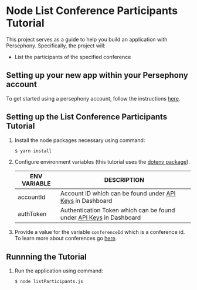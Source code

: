# Node List Conference Participants Tutorial

This project serves as a guide to help you build an application with Persephony. Specifically, the project will:

- List the participants of the specified conference   

## Setting up your new app within your Persephony account

To get started using a persephony account, follow the instructions [here](https://persephony-docs.readme.io/docs/getting-started-with-persephony).

## Setting up the List Conference Participants Tutorial

1. Install the node packages necessary using command:

   ```bash
   $ yarn install
   ```

2. Configure environment variables (this tutorial uses the [dotenv package](https://www.npmjs.com/package/dotenv)).

   | ENV VARIABLE            | DESCRIPTION                                                                                                                                                                             |
   | ----------------------- | --------------------------------------------------------------------------------------------------------------------------------------------------------------------------------------- |
   | accountId              | Account ID which can be found under [API Keys](https://www.persephony.com/dashboard/portal/account/authentication) in Dashboard                                                         |
   | authToken              | Authentication Token which can be found under [API Keys](https://www.persephony.com/dashboard/portal/account/authentication) in Dashboard                                               |

3. Provide a value for the variable `conferenceId` which is a conference id. To learn more about conferences go [here](https://docs.persephony.com/reference/conferences-2).

## Runnning the Tutorial

1. Run the application using command:

   ```bash
   $ node listParticipants.js
   ```

